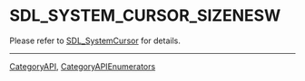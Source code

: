 # SDL_SYSTEM_CURSOR_SIZENESW

Please refer to [SDL_SystemCursor](SDL_SystemCursor) for details.

----
[CategoryAPI](CategoryAPI), [CategoryAPIEnumerators](CategoryAPIEnumerators)

